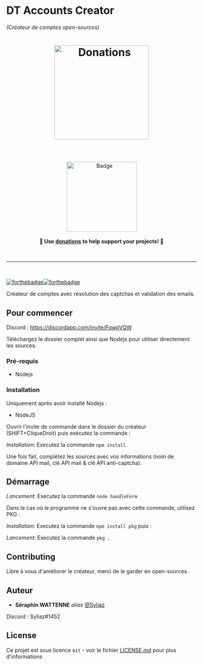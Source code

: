 # DT Accounts Creator
_(Créateur de comptes open-sources)_


<h1 align="center">
	<img width="250" src="https://raw.githubusercontent.com/k4m4/donations/master/images/heart3.png" alt="Donations"><p>
</h1>

<br>
<p align="center">
	<a href="https://www.paypal.com/cgi-bin/webscr?cmd=_s-xclick&hosted_button_id=86QGKAEFUDS6Y&source=url"><img width="185" src="https://raw.githubusercontent.com/k4m4/donations/master/images/badge.svg?sanitize=true" alt="Badge"></a>
	<br><br>
	<b>🙌 Use <a href="https://www.paypal.com/cgi-bin/webscr?cmd=_s-xclick&hosted_button_id=86QGKAEFUDS6Y&source=url">donations</a> to help support <b>your</b> projects! 🙌</b>
</p>
<br>

---

<br>


[![forthebadge](http://forthebadge.com/images/badges/built-with-love.svg)](https://discordapp.com/invite/FqwpVQW)[![forthebadge](https://forthebadge.com/images/badges/contains-cat-gifs.svg)](https://discordapp.com/invite/FqwpVQW) 

Créateur de comptes avec résolution des captchas et validation des emails.

## Pour commencer

Discord : https://discordapp.com/invite/FqwpVQW

Téléchargez le dossier complet ainsi que Nodejs pour utiliser directement les sources.

### Pré-requis

- Nodejs

### Installation

Uniquement après avoir installé Nodejs :

* NodeJS

Ouvrir l'invite de commande dans le dossier du créateur (SHIFT+CliqueDroit) puis exécutez la commande : 

_Installation_: Executez la commande ``npm install`` 

Une fois fait, complétez les sources avec vos informations (nom de domaine API mail, clé API mail & clé API anti-captcha).

## Démarrage

_Lancement_: Executez la commande ``node handleForm``

Dans le cas où le programme ne s'ouvre pas avec cette commande, utilisez PKG :

_Installation_: Executez la commande ``npm install pkg`` puis :

_Lancement_: Executez la commande ``pkg .``

## Contributing

Libre à vous d'améliorer le créateur, merci de le garder en open-sources.

## Auteur

* **Séraphin WATTENNE** _alias_ [@Syliaz](https://github.com/Syliaz)

Discord : Syliaz#1452

## License

Ce projet est sous licence ``mit`` - voir le fichier [LICENSE.md](LICENSE.md) pour plus d'informations


